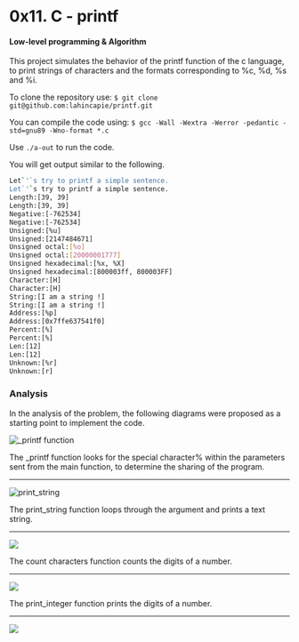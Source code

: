 # 0x11. C - printf
#### Low-level programming & Algorithm

This project simulates the behavior of the printf function of the c language, to print strings of characters and the formats corresponding to %c, %d, %s and %i.

To clone the repository use:
`$ git clone git@github.com:lahincapie/printf.git`

You can compile the code using:
`$ gcc -Wall -Wextra -Werror -pedantic -std=gnu89 -Wno-format *.c`

Use `./a-out` to run the code.

You will get output similar to the following.

```sh
Let`'`s try to printf a simple sentence.
Let`'`s try to printf a simple sentence.
Length:[39, 39]
Length:[39, 39]
Negative:[-762534]
Negative:[-762534]
Unsigned:[%u]
Unsigned:[2147484671]
Unsigned octal:[%o]
Unsigned octal:[20000001777]
Unsigned hexadecimal:[%x, %X]
Unsigned hexadecimal:[800003ff, 800003FF]
Character:[H]
Character:[H]
String:[I am a string !]
String:[I am a string !]
Address:[%p]
Address:[0x7ffe637541f0]
Percent:[%]
Percent:[%]
Len:[12]
Len:[12]
Unknown:[%r]
Unknown:[r]
```

### Analysis


In the analysis of the problem, the following diagrams were proposed as a starting point to implement the code.

![_printf function](https://live.staticflickr.com/65535/51343072298_675213a106_b.jpg)


The _printf function looks for the special character% within the parameters sent from the main function, to determine the sharing of the program.

-------------

![print_string](https://live.staticflickr.com/65535/51343072303_1212872891_z.jpg)

The print_string function loops through the argument and prints a text string.

-------------

![](https://live.staticflickr.com/65535/51343072273_16ab5ae32d_z.jpg)

The count characters function counts the digits of a number.

-------------

![](https://live.staticflickr.com/65535/51343865615_bc55cf6ae7_z.jpg)

The print_integer function prints the digits of a number.

-------------

![](https://i.blogs.es/389033/programming/1366_2000.jpg)
